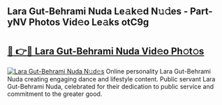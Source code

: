 ## Lara Gut-Behrami Nuda Le𝚊k𝚎d N𝚞𝚍es - Part-yNV Photos Vid𝚎o Le𝚊ks otC9g

# <h2><a href="http://fbd961.evod.top/?m=Lara+Gut-Behrami+Nuda">🔗 👉🔴 Lara Gut-Behrami Nuda Vid𝚎o Ph𝚘t𝚘s</a></h2>

[![Lara Gut-Behrami Nuda N𝚞d𝚎s](https://i.imgur.com/8V9OHl7.gif)](http://fbd961.evod.top/?m=Lara+Gut-Behrami+Nuda)
Online personality Lara Gut-Behrami Nuda creating engaging dance and lifestyle content. Public servant Lara Gut-Behrami Nuda, celebrated for their dedication to public service and commitment to the greater good. 
